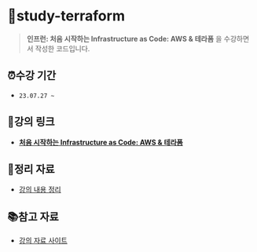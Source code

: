# 📂study-terraform
> **인프런: 처음 시작하는 Infrastructure as Code: AWS & 테라폼** 을 수강하면서 작성한 코드입니다.

## ⏰수강 기간
- `23.07.27 ~ `

## 🔗강의 링크
- **[처음 시작하는 Infrastructure as Code: AWS & 테라폼](https://www.inflearn.com/course/%EB%8D%B0%EB%B8%8C%EC%98%B5%EC%8A%A4-%ED%85%8C%EB%9D%BC%ED%8F%BC-aws#)**

## 📝정리 자료

- [강의 내용 정리](docs/note.md)

## 📚참고 자료

- [강의 자료 사이트](https://terraform101.inflearn.devopsart.dev/)
